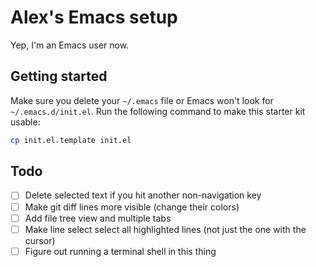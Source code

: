 # Alex's Emacs setup
Yep, I'm an Emacs user now.

## Getting started
Make sure you delete your `~/.emacs` file or Emacs won't look for `~/.emacs.d/init.el`.
Run the following command to make this starter kit usable:

```sh
cp init.el.template init.el
```

## Todo
- [ ] Delete selected text if you hit another non-navigation key
- [ ] Make git diff lines more visible (change their colors)
- [ ] Add file tree view and multiple tabs
- [ ] Make line select select all highlighted lines (not just the one with the cursor)
- [ ] Figure out running a terminal shell in this thing